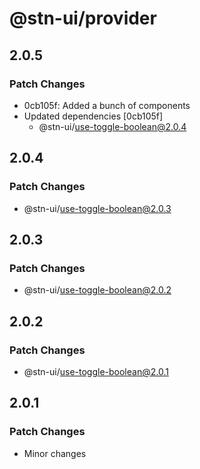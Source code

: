 # @stn-ui/provider

## 2.0.5

### Patch Changes

- 0cb105f: Added a bunch of components
- Updated dependencies [0cb105f]
  - @stn-ui/use-toggle-boolean@2.0.4

## 2.0.4

### Patch Changes

- @stn-ui/use-toggle-boolean@2.0.3

## 2.0.3

### Patch Changes

- @stn-ui/use-toggle-boolean@2.0.2

## 2.0.2

### Patch Changes

- @stn-ui/use-toggle-boolean@2.0.1

## 2.0.1

### Patch Changes

- Minor changes
